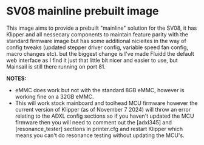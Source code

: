 # SV08 mainline prebuilt image

This image aims to provide a prebuilt "mainline" solution for the SV08, it has Klipper and all nessecary components to maintain feature parity with the standard firmware image but has some additional nicieites in the way of config tweaks (updated stepper driver config, variable speed fan config, macro changes etc). but the biggest change is I've made Fluidd the default web interface as I find it just that little bit nicer and easier to use, but Mainsail is still there running on port 81.

**NOTES:**
- eMMC does work but not with the standard 8GB eMMC, however is working fine on a 32GB eMMC.
- This will work stock mainboard and toolhead MCU firmware however the current version of Klipper (as of November 7 2024) will throw an error relating to the ADXL config sections so if you haven't updated the MCU firmware then you will need to comment out the [adxl345] and [resonance_tester] sections in printer.cfg and restart Klipper which means you can't do resonance testing without updating the MCU's.


